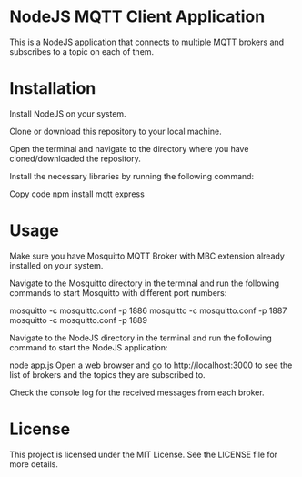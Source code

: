 # NodeJS MQTT Client Application
This is a NodeJS application that connects to multiple MQTT brokers and subscribes to a topic on each of them.

# Installation
Install NodeJS on your system.

Clone or download this repository to your local machine.

Open the terminal and navigate to the directory where you have cloned/downloaded the repository.

Install the necessary libraries by running the following command:

Copy code
npm install mqtt express

# Usage

Make sure you have Mosquitto MQTT Broker with MBC extension already installed on your system.

Navigate to the Mosquitto directory in the terminal and run the following commands to start Mosquitto with different port numbers:

mosquitto -c mosquitto.conf -p 1886
mosquitto -c mosquitto.conf -p 1887
mosquitto -c mosquitto.conf -p 1889

Navigate to the NodeJS directory in the terminal and run the following command to start the NodeJS application:


node app.js
Open a web browser and go to http://localhost:3000 to see the list of brokers and the topics they are subscribed to.

Check the console log for the received messages from each broker.

# License
This project is licensed under the MIT License. See the LICENSE file for more details.
